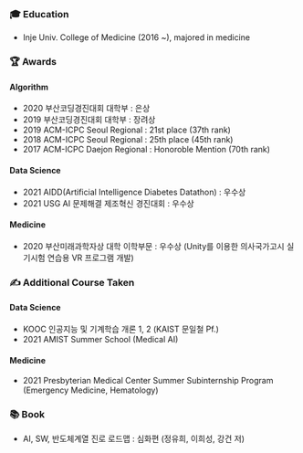 ### 🎓 Education 
- Inje Univ. College of Medicine (2016 ~), majored in medicine

### 🏆 Awards
#### Algorithm
- 2020 부산코딩경진대회 대학부 : 은상
- 2019 부산코딩경진대회 대학부 : 장려상
- 2019 ACM-ICPC Seoul Regional : 21st place (37th rank)
- 2018 ACM-ICPC Seoul Regional : 25th place (45th rank)
- 2017 ACM-ICPC Daejon Regional : Honoroble Mention (70th rank)
#### Data Science
- 2021 AIDD(Artificial Intelligence Diabetes Datathon) : 우수상
- 2021 USG AI 문제해결 제조혁신 경진대회 : 우수상
#### Medicine
- 2020 부산미래과학자상 대학 이학부문 : 우수상 (Unity를 이용한 의사국가고시 실기시험 연습용 VR 프로그램 개발)

### ✍ Additional Course Taken
#### Data Science
- KOOC 인공지능 및 기계학습 개론 1, 2 (KAIST 문일철 Pf.)
- 2021 AMIST Summer School (Medical AI)
#### Medicine
- 2021 Presbyterian Medical Center Summer Subinternship Program (Emergency Medicine, Hematology)

### 📚 Book
- AI, SW, 반도체계열 진로 로드맵 : 심화편 (정유희, 이희성, 강건 저)

